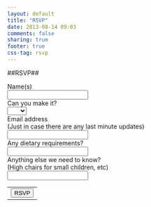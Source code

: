 ```yaml
---
layout: default
title: "RSVP"
date: 2013-08-14 09:03
comments: false
sharing: true
footer: true
css-tag: rsvp
---
```


##RSVP##

<form class="form-horizontal" role="form" action="https://docs.google.com/forms/d/1Pir_a9O4EJ11T6i7FBvUe5fjyQA7g3xya3KP6_tYqY4/formResponse?embedded=true" method="POST" id="ss-form" target="_self" onsubmit=""><ol style="padding-left: 0">
<div class="ss-form-question errorbox-good">
<div dir="ltr" class="ss-item  ss-text"><div class="ss-form-entry"><label class="ss-q-item-label" for="entry_59202380"><div class="ss-q-title">Name(s)
</div>
<div class="ss-q-help ss-secondary-text" dir="ltr"></div></label>
<input type="text" name="entry.59202380" value="" class="form-control" id="entry_59202380" dir="auto" title="">
<div class="error-message"></div>

</div></div></div> <div class="ss-form-question errorbox-good">
<div dir="ltr" class="ss-item  ss-select"><div class="ss-form-entry"><label class="ss-q-item-label" for="entry_297761117"><div class="ss-q-title">Can you make it?
</div>
<div class="ss-q-help ss-secondary-text" dir="ltr"></div></label>
<select class="form-control" name="entry.297761117" id="entry_297761117"><option value=""></option>
<option value="Yes">Yes</option> <option value="No">No</option></select>
</div></div></div> <div class="ss-form-question errorbox-good">
<div dir="ltr" class="ss-item  ss-text"><div class=""><label class="ss-q-item-label" for="entry_1223045489"><div class="ss-q-title">Email address
</div>
<div class="ss-q-help ss-secondary-text" dir="ltr">(Just in case there are any last minute updates)</div></label>
<input type="text" name="entry.1223045489" value="" class="form-control" id="entry_1223045489" dir="auto" title="">
<div class="error-message"></div>

</div></div></div> <div class="ss-form-question errorbox-good">
<div dir="ltr" class="ss-item  ss-text"><div class="ss-form-entry"><label class="ss-q-item-label" for="entry_1728823820"><div class="ss-q-title">Any dietary requirements?
</div>
<div class="ss-q-help ss-secondary-text" dir="ltr"></div></label>
<input type="text" name="entry.1728823820" value="" class="form-control" id="entry_1728823820" dir="auto" title="">
<div class="error-message"></div>

</div></div></div> <div class="ss-form-question errorbox-good">
<div dir="ltr" class="ss-item  ss-text"><div class="ss-form-entry"><label class="ss-q-item-label" for="entry_1336612328"><div class="ss-q-title">Anything else we need to know?
</div>
<div class="ss-q-help ss-secondary-text" dir="ltr">(High chairs for small children, etc)</div></label>
<input type="text" name="entry.1336612328" value="" class="form-control" id="entry_1336612328" dir="auto" title="">
<div class="error-message"></div>

</div></div></div>
<input type="hidden" name="draftResponse" value="[]
">
<input type="hidden" name="pageHistory" value="0">


<div class="ss-item ss-navigate"><table id="navigation-table"><tbody><tr><td class="ss-form-entry goog-inline-block" id="navigation-buttons" dir="ltr">
<span class="center"><input type="submit" name="submit" value="RSVP" id="ss-submit" class="btn btn-success rsvp-btn"></td></span>
</tr></tbody></table></div></ol></form>
